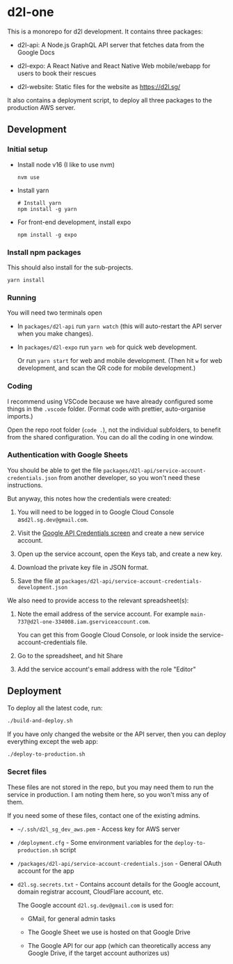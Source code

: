 # d2l-one

This is a monorepo for d2l development. It contains three packages:

- d2l-api: A Node.js GraphQL API server that fetches data from the Google Docs

- d2l-expo: A React Native and React Native Web mobile/webapp for users to book their rescues

- d2l-website: Static files for the website as https://d2l.sg/

It also contains a deployment script, to deploy all three packages to the production AWS server.

## Development

### Initial setup

- Install node v16 (I like to use nvm)

  ```
  nvm use
  ```

- Install yarn

  ```
  # Install yarn
  npm install -g yarn
  ```

- For front-end development, install expo

  ```
  npm install -g expo
  ```

### Install npm packages

This should also install for the sub-projects.

```
yarn install
```

### Running

You will need two terminals open

- In `packages/d2l-api` run `yarn watch` (this will auto-restart the API server when you make changes).

- In `packages/d2l-expo` run `yarn web` for quick web development.

  Or run `yarn start` for web and mobile development. (Then hit `w` for web development, and scan the QR code for mobile development.)

### Coding

I recommend using VSCode because we have already configured some things in the `.vscode` folder. (Format code with prettier, auto-organise imports.)

Open the repo root folder (`code .`), not the individual subfolders, to benefit from the shared configuration. You can do all the coding in one window.

### Authentication with Google Sheets

You should be able to get the file `packages/d2l-api/service-account-credentials.json` from another developer, so you won't need these instructions.

But anyway, this notes how the credentials were created:

1. You will need to be logged in to Google Cloud Console as`d2l.sg.dev@gmail.com`.

2. Visit the [Google API Credentials screen](https://console.cloud.google.com/apis/credentials?project=d2l-one-334008) and create a new service account.

3. Open up the service account, open the Keys tab, and create a new key.

4. Download the private key file in JSON format.

5. Save the file at `packages/d2l-api/service-account-credentials-development.json`

We also need to provide access to the relevant spreadsheet(s):

1. Note the email address of the service account. For example `main-737@d2l-one-334008.iam.gserviceaccount.com`.

   You can get this from Google Cloud Console, or look inside the service-account-credentials file.

2. Go to the spreadsheet, and hit Share

3. Add the service account's email address with the role "Editor"

## Deployment

To deploy all the latest code, run:

```bash
./build-and-deploy.sh
```

If you have only changed the website or the API server, then you can deploy everything except the web app:

```bash
./deploy-to-production.sh
```

### Secret files

These files are not stored in the repo, but you may need them to run the service in production. I am noting them here, so you won't miss any of them.

If you need some of these files, contact one of the existing admins.

- `~/.ssh/d2l_sg_dev_aws.pem` - Access key for AWS server

- `/deployment.cfg` - Some environment variables for the `deploy-to-production.sh` script

- `/packages/d2l-api/service-account-credentials.json` - General OAuth account for the app

- `d2l.sg.secrets.txt` - Contains account details for the Google account, domain registrar account, CloudFlare account, etc.

  The Google account `d2l.sg.dev@gmail.com` is used for:

  - GMail, for general admin tasks

  - The Google Sheet we use is hosted on that Google Drive

  - The Google API for our app (which can theoretically access any Google Drive, if the target account authorizes us)
